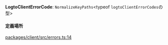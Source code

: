 **LogtoClientErrorCode**: `NormalizeKeyPaths`<typeof `logtoClientErrorCodes`の型\>

#### 定義場所

[packages/client/src/errors.ts:14](https://github.com/logto-io/js/blob/f0f78e6/packages/client/src/errors.ts#L14)